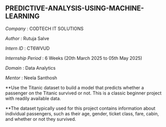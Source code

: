 ## PREDICTIVE-ANALYSIS-USING-MACHINE-LEARNING

*Company* : CODTECH IT SOLUTIONS

*Author* : Rutuja Salve

*Intern ID* : CT6WVUD

*Internship Period* : 6 Weeks (20th March 2025 to 05th May 2025)

*Domain* : Data Analytics

*Mentor* :  Neela Santhosh

**Use the Titanic dataset to build a model that predicts whether a passenger on the Titanic survived or not. This is a classic beginner project with readily available data.

**The dataset typically used for this project contains information about individual passengers, such as their age, gender, ticket class, fare, cabin, and whether or not they survived.
